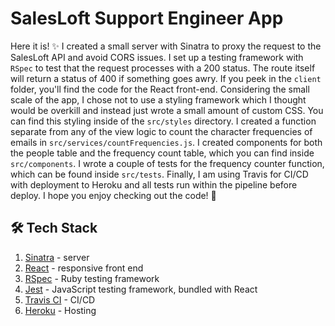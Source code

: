 # SalesLoft Support Engineer App
Here it is! ✨ I created a small server with Sinatra to proxy the request to the SalesLoft API and avoid CORS issues. I set up a testing framework with `RSpec` to test that the request processes with a 200 status. The route itself will return a status of 400 if something goes awry. If you peek in the `client` folder, you'll find the code for the React front-end. Considering the small scale of the app, I chose not to use a styling framework which I thought would be overkill and instead just wrote a small amount of custom CSS. You can find this styling inside of the `src/styles` directory. I created a function separate from any of the view logic to count the character frequencies of emails in `src/services/countFrequencies.js`. I created components for both the people table and the frequency count table, which you can find inside `src/components`. I wrote a couple of tests for the frequency counter function, which can be found inside `src/tests`. Finally, I am using Travis for CI/CD with deployment to Heroku and all tests run within the pipeline before deploy. I hope you enjoy checking out the code! 🚀

## 🛠 Tech Stack
1.  [Sinatra](http://sinatrarb.com/) - server
1.  [React](https://reactjs.org/) - responsive front end
1.  [RSpec](https://rspec.info/) - Ruby testing framework
1.  [Jest](https://jestjs.io/) - JavaScript testing framework, bundled with React
1.  [Travis CI](https://travis-ci.org/) - CI/CD
1.  [Heroku](https://www.heroku.com/) - Hosting
